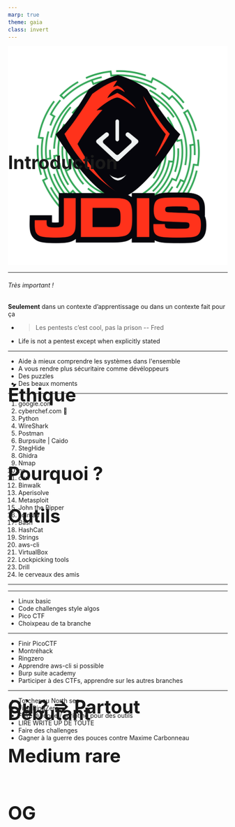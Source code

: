 ```yaml
---
marp: true
theme: gaia
class: invert
---
```

# Introduction
<!-- footer: Frédéric Bilodeau -->
<!-- ![bg left contain](../Images/hack1.jpeg)
![bg contain](../Images/hack2.jpeg) -->

![bg right:25% 100%](../Images/logo_jdis.png)
<style scoped>h1 {font-size: 300%;position:absolute; margin:25% 0;}</style>


---
<!-- paginate: true -->
<!-- header: Introduction -->
<!-- footer: "" -->
# Éthique
###### Très important !

__Seulement__ dans un contexte d’apprentissage ou dans un contexte fait pour ça 

- > Les pentests c’est cool, pas la prison -- Fred

- Life is not a pentest except when explicitly stated

---
# Pourquoi ?

- Aide à mieux comprendre les systèmes dans l'ensemble
- A vous rendre plus sécuritaire comme dévéloppeurs
- Des puzzles
- Des beaux moments

---
<style scoped>
{ columns: 3}
</style>
# Outils

1) google.com      
2) cyberchef.com :watermelon:
3) Python
4) WireShark
5) Postman
6) Burpsuite | Caido
7) StegHide
8) Ghidra
9) Nmap
10) nc
11) curl
12) Binwalk
13) Aperisolve
14) Metasploit
15) John the Ripper
16) sqlmap
17) Bash
18) HashCat
19) Strings
20) aws-cli
21) VirtualBox
22) Lockpicking tools
23) Drill
24) le cerveaux des amis 

---
# Où ? => Partout


---
# Débutant 
- Linux basic
- Code challenges style algos
- Pico CTF
- Choixpeau de ta branche

---
# Medium rare
- Finir PicoCTF
- Montréhack
- Ringzero
- Apprendre aws-cli si possible
- Burp suite academy
- Participer à des CTFs, apprendre sur les autres branches

---
# OG
 - Torcher au North sec
 - Finir RingZero
 - Faire du code / scripting pour des outils
 - LIRE WRITE UP DE TOUTE
 - Faire des challenges 
 - Gagner à la guerre des pouces contre Maxime Carbonneau